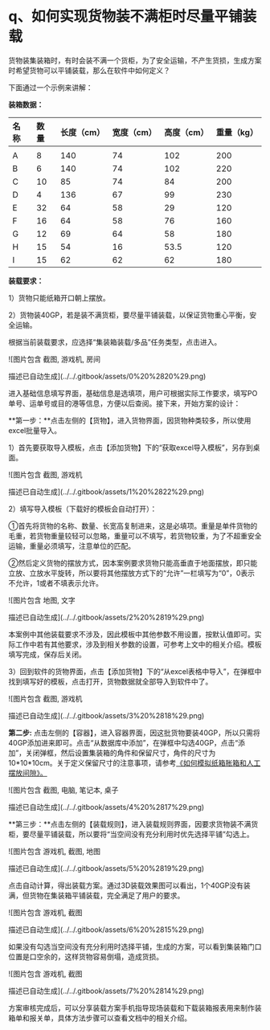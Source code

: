 # q、如何实现货物装不满柜时尽量平铺装载

货物装集装箱时，有时会装不满一个货柜，为了安全运输，不产生货损，生成方案时希望货物可以平铺装载，那么在软件中如何定义？

下面通过一个示例来讲解：

**装箱数据：**

| 名称 | 数量 | 长度（cm） | 宽度（cm） | 高度（cm） | 重量（kg） |
| :--- | :--- | :--- | :--- | :--- | :--- |
|  |  |  |  |  |  |
| A | 8 | 140 | 74 | 102 | 200 |
| B | 6 | 140 | 74 | 102 | 220 |
| C | 10 | 85 | 74 | 84 | 200 |
| D | 4 | 136 | 67 | 99 | 230 |
| E | 32 | 64 | 58 | 29 | 120 |
| F | 16 | 64 | 58 | 76 | 160 |
| G | 12 | 69 | 64 | 58 | 180 |
| H | 15 | 54 | 16 | 53.5 | 120 |
| I | 15 | 62 | 62 | 62 | 180 |

**装载要求：**

1）货物只能纸箱开口朝上摆放。

2）货物装40GP，若是装不满货柜，要尽量平铺装载，以保证货物重心平衡，安全运输。

根据当前装载要求，应选择“集装箱装载/多品”任务类型，点击进入。

![&#x56FE;&#x7247;&#x5305;&#x542B; &#x622A;&#x56FE;, &#x6E38;&#x620F;&#x673A;, &#x623F;&#x95F4;

&#x63CF;&#x8FF0;&#x5DF2;&#x81EA;&#x52A8;&#x751F;&#x6210;](../../.gitbook/assets/0%20%2820%29.png)

进入基础信息填写界面，基础信息是选填项，用户可根据实际工作要求，填写PO单号、运单号或目的港等信息，方便以后查阅。接下来，开始方案的设计：

**第一步：**点击左侧的【货物】，进入货物界面，因货物种类较多，所以使用excel批量导入。

1）首先要获取导入模板，点击【添加货物】下的“获取excel导入模板”，另存到桌面。

![&#x56FE;&#x7247;&#x5305;&#x542B; &#x622A;&#x56FE;, &#x6E38;&#x620F;&#x673A;

&#x63CF;&#x8FF0;&#x5DF2;&#x81EA;&#x52A8;&#x751F;&#x6210;](../../.gitbook/assets/1%20%2822%29.png)

2）填写导入模板（下载好的模板会自动打开）：

①首先将货物的名称、数量、长宽高复制进来，这是必填项。重量是单件货物的毛重，若货物重量较轻可以忽略，重量可以不填写，若货物较重，为了不超重安全运输，重量必须填写，注意单位的匹配。

②然后定义货物的摆放方式，因本案例要求货物只能高垂直于地面摆放，即只能立放、立放水平旋转，所以要将其他摆放方式下的“允许”一栏填写为“0”，0表示不允许，1或者不填表示允许。

![&#x56FE;&#x7247;&#x5305;&#x542B; &#x5730;&#x56FE;, &#x6587;&#x5B57;

&#x63CF;&#x8FF0;&#x5DF2;&#x81EA;&#x52A8;&#x751F;&#x6210;](../../.gitbook/assets/2%20%2819%29.png)

本案例中其他装载要求不涉及，因此模板中其他参数不用设置，按默认值即可。实际工作中若有其他要求，涉及到相关参数的设置，可参考上文中的相关介绍。模板填写完成，保存后关闭。

3）回到软件的货物界面，点击【添加货物】下的“从excel表格中导入”，在弹框中找到填写好的模板，点击打开，货物数据就全部导入到软件中了。

![&#x56FE;&#x7247;&#x5305;&#x542B; &#x622A;&#x56FE;, &#x6E38;&#x620F;&#x673A;

&#x63CF;&#x8FF0;&#x5DF2;&#x81EA;&#x52A8;&#x751F;&#x6210;](../../.gitbook/assets/3%20%2818%29.png)

**第二步:** 点击左侧的【容器】，进入容器界面，因这批货物要装40GP，所以只需将40GP添加进来即可。点击“从数据库中添加”，在弹框中勾选40GP，点击“添加”，关闭弹框，然后设置集装箱的角件和保留尺寸，角件的尺寸为10\*10\*10cm。关于定义保留尺寸的注意事项，请参考[《如何模拟纸箱胀箱和人工摆放间隙》。]()

![&#x56FE;&#x7247;&#x5305;&#x542B; &#x622A;&#x56FE;, &#x7535;&#x8111;, &#x7B14;&#x8BB0;&#x672C;, &#x684C;&#x5B50;

&#x63CF;&#x8FF0;&#x5DF2;&#x81EA;&#x52A8;&#x751F;&#x6210;](../../.gitbook/assets/4%20%2817%29.png)

**第三步：**点击左侧的【装载规则】，进入装载规则界面，因要求货物装不满货柜，要尽量平铺装载，所以要将“当空间没有充分利用时优先选择平铺”勾选上。

![&#x56FE;&#x7247;&#x5305;&#x542B; &#x6E38;&#x620F;&#x673A;, &#x622A;&#x56FE;, &#x5730;&#x56FE;

&#x63CF;&#x8FF0;&#x5DF2;&#x81EA;&#x52A8;&#x751F;&#x6210;](../../.gitbook/assets/5%20%2819%29.png)

点击自动计算，得出装载方案。通过3D装载效果图可以看出，1个40GP没有装满，但货物在集装箱平铺装载，完全满足了用户的要求。

![&#x56FE;&#x7247;&#x5305;&#x542B; &#x6E38;&#x620F;&#x673A;, &#x622A;&#x56FE;

&#x63CF;&#x8FF0;&#x5DF2;&#x81EA;&#x52A8;&#x751F;&#x6210;](../../.gitbook/assets/6%20%2815%29.png)

如果没有勾选当空间没有充分利用时选择平铺，生成的方案，可以看到集装箱门口位置是口空余的，这样货物容易倒塌，造成货损。

![&#x56FE;&#x7247;&#x5305;&#x542B; &#x6E38;&#x620F;&#x673A;, &#x622A;&#x56FE;

&#x63CF;&#x8FF0;&#x5DF2;&#x81EA;&#x52A8;&#x751F;&#x6210;](../../.gitbook/assets/7%20%2814%29.png)

方案审核完成后，可以分享装载方案手机指导现场装载和下载装箱报表用来制作装箱单和报关单，具体方法步骤可以查看文档中的相关介绍。

